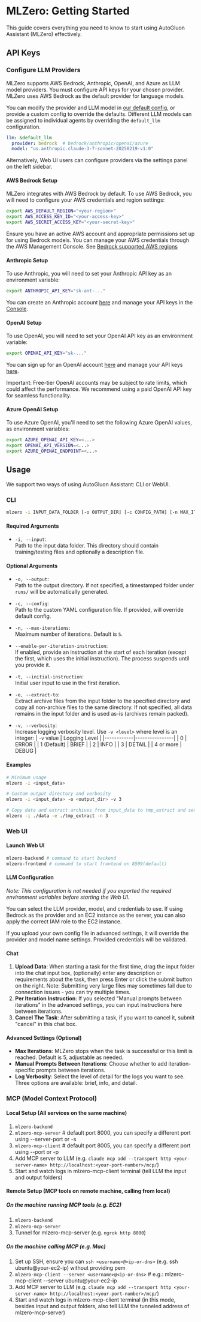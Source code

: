 # MLZero: Getting Started

This guide covers everything you need to know to start using AutoGluon Assistant (MLZero) effectively.

## API Keys

### Configure LLM Providers
MLZero supports AWS Bedrock, Anthropic, OpenAI, and Azure as LLM model providers. You must configure API keys for your chosen provider. MLZero uses AWS Bedrock as the default provider for language models.

You can modify the provider and LLM model in [our default config](https://github.com/FANGAreNotGnu/autogluon-assistant/blob/main/src/autogluon/assistant/configs/default.yaml), or provide a custom config to override the defaults. Different LLM models can be assigned to individual agents by overriding the `default_llm` configuration.

```yaml
llm: &default_llm
  provider: bedrock  # bedrock/anthropic/openai/azure
  model: "us.anthropic.claude-3-7-sonnet-20250219-v1:0"
```

Alternatively, Web UI users can configure providers via the settings panel on the left sidebar.

#### AWS Bedrock Setup
MLZero integrates with AWS Bedrock by default. To use AWS Bedrock, you will need to configure your AWS credentials and region settings:

```bash
export AWS_DEFAULT_REGION="<your-region>"
export AWS_ACCESS_KEY_ID="<your-access-key>"
export AWS_SECRET_ACCESS_KEY="<your-secret-key>"
```

Ensure you have an active AWS account and appropriate permissions set up for using Bedrock models. You can manage your AWS credentials through the AWS Management Console. See [Bedrock supported AWS regions](https://docs.aws.amazon.com/bedrock/latest/userguide/models-regions.html)

#### Anthropic Setup
To use Anthropic, you will need to set your Anthropic API key as an environment variable:

```bash
export ANTHROPIC_API_KEY="sk-ant-..."
```
You can create an Anthropic account [here](https://console.anthropic.com/) and manage your API keys in the [Console](https://console.anthropic.com/keys).

#### OpenAI Setup
To use OpenAI, you will need to set your OpenAI API key as an environment variable:

```bash
export OPENAI_API_KEY="sk-..."
```

You can sign up for an OpenAI account [here](https://platform.openai.com/) and manage your API keys [here](https://platform.openai.com/account/api-keys).

Important: Free-tier OpenAI accounts may be subject to rate limits, which could affect the performance. We recommend using a paid OpenAI API key for seamless functionality.

#### Azure OpenAI Setup
To use Azure OpenAI, you'll need to set the following Azure OpenAI values, as environment variables:
```bash
export AZURE_OPENAI_API_KEY=<...>
export OPENAI_API_VERSION=<...>
export AZURE_OPENAI_ENDPOINT=<...>
```

## Usage

We support two ways of using AutoGluon Assistant: CLI or WebUI.

### CLI

```bash
mlzero -i INPUT_DATA_FOLDER [-o OUTPUT_DIR] [-c CONFIG_PATH] [-n MAX_ITERATIONS] [--ENABLE-PER-ITERATION-INSTRUCTION] [-t --INITIAL-INSTRUCTION] [-e EXTRACT_TO] [-v VERBOSITY_LEVEL]
```

#### Required Arguments

- `-i, --input`:  
  Path to the input data folder. This directory should contain training/testing files and optionally a description file.

#### Optional Arguments

- `-o, --output`:  
  Path to the output directory. If not specified, a timestamped folder under `runs/` will be automatically generated.

- `-c, --config`:  
  Path to the custom YAML configuration file. If provided, will override default config.

- `-n, --max-iterations`:  
  Maximum number of iterations. Default is `5`.

- `--enable-per-iteration-instruction`:  
  If enabled, provide an instruction at the start of each iteration (except the first, which uses the initial instruction). The process suspends until you provide it.

- `-t, --initial-instruction`:  
  Initial user input to use in the first iteration.

- `-e, --extract-to`:  
  Extract archive files from the input folder to the specified directory and copy all non-archive files to the same directory. If not specified, all data remains in the input folder and is used as-is (archives remain packed).

- `-v, --verbosity`:  
  Increase logging verbosity level. Use `-v <level>` where level is an integer:
  | `-v` value | Logging Level |
  |------------|----------------|
  | 0 | ERROR |
  | 1 (Default) | BRIEF |
  | 2 | INFO |
  | 3 | DETAIL |
  | 4 or more | DEBUG |

#### Examples

```bash
# Minimum usage
mlzero -i <input_data>

# Custom output directory and verbosity
mlzero -i <input_data> -o <output_dir> -v 3

# Copy data and extract archives from input_data to tmp_extract and set max iteration to 3
mlzero -i ./data -e ./tmp_extract -n 3

```

### Web UI

#### Launch Web UI
```bash
mlzero-backend # command to start backend
mlzero-frontend # command to start frontend on 8509(default)
```

#### LLM Configuration
*Note: This configuration is not needed if you exported the required environment variables before starting the Web UI.*

You can select the LLM provider, model, and credentials to use. If using Bedrock as the provider and an EC2 instance as the server, you can also apply the correct IAM role to the EC2 instance.

If you upload your own config file in advanced settings, it will override the provider and model name settings. Provided credentials will be validated.

#### Chat
1. **Upload Data**: When starting a task for the first time, drag the input folder into the chat input box, (optionally) enter any description or requirements about the task, then press Enter or click the submit button on the right. Note: Submitting very large files may sometimes fail due to connection issues - you can try multiple times.
2. **Per Iteration Instruction**: If you selected "Manual prompts between iterations" in the advanced settings, you can input instructions here between iterations.
3. **Cancel The Task**: After submitting a task, if you want to cancel it, submit "cancel" in this chat box.

#### Advanced Settings (Optional)
- **Max Iterations**: MLZero stops when the task is successful or this limit is reached. Default is 5, adjustable as needed.
- **Manual Prompts Between Iterations**: Choose whether to add iteration-specific prompts between iterations.
- **Log Verbosity**: Select the level of detail for the logs you want to see. Three options are available: brief, info, and detail.

### MCP (Model Context Protocol)

#### Local Setup (All services on the same machine)

1. `mlzero-backend`
2. `mlzero-mcp-server` # default port 8000, you can specify a different port using --server-port or -s
3. `mlzero-mcp-client` # default port 8005, you can specify a different port using --port or -p
4. Add MCP server to LLM (e.g. `claude mcp add --transport http <your-server-name> http://localhost:<your-port-number>/mcp/`)
5. Start and watch logs in mlzero-mcp-client terminal (tell LLM the input and output folders)

#### Remote Setup (MCP tools on remote machine, calling from local)

##### On the machine running MCP tools (e.g. EC2)

1. `mlzero-backend`
2. `mlzero-mcp-server`
3. Tunnel for mlzero-mcp-server (e.g. `ngrok http 8000`)

##### On the machine calling MCP (e.g. Mac)

1. Set up SSH, ensure you can `ssh <username>@<ip-or-dns>` (e.g. ssh ubuntu@your-ec2-ip) without providing pem
2. `mlzero-mcp-client --server <username>@<ip-or-dns>` # e.g.: mlzero-mcp-client --server ubuntu@your-ec2-ip
3. Add MCP server to LLM (e.g. `claude mcp add --transport http <your-server-name> http://localhost:<your-port-number>/mcp/`)
4. Start and watch logs in mlzero-mcp-client terminal (in this mode, besides input and output folders, also tell LLM the tunneled address of mlzero-mcp-server)
